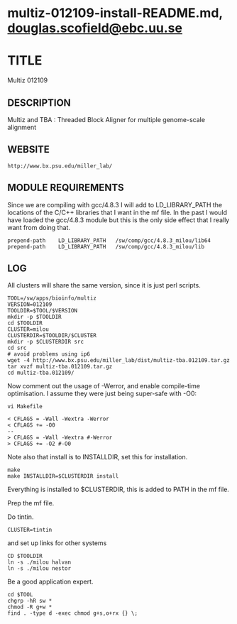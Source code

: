 # multiz-012109-install-README.md, douglas.scofield@ebc.uu.se

TITLE
=====

Multiz 012109


DESCRIPTION
-----------

Multiz and TBA : Threaded Block Aligner for multiple genome-scale alignment


WEBSITE
-------

    http://www.bx.psu.edu/miller_lab/


MODULE REQUIREMENTS
-------------------

Since we are compiling with gcc/4.8.3 I will add to LD_LIBRARY_PATH the
locations of the C/C++ libraries that I want in the mf file.  In the past I
would have loaded the gcc/4.8.3 module but this is the only side effect that I
really want from doing that.

    prepend-path    LD_LIBRARY_PATH   /sw/comp/gcc/4.8.3_milou/lib64
    prepend-path    LD_LIBRARY_PATH   /sw/comp/gcc/4.8.3_milou/lib


LOG
---

All clusters will share the same version, since it is just perl scripts.

    TOOL=/sw/apps/bioinfo/multiz
    VERSION=012109
    TOOLDIR=$TOOL/$VERSION
    mkdir -p $TOOLDIR
    cd $TOOLDIR
    CLUSTER=milou
    CLUSTERDIR=$TOOLDIR/$CLUSTER
    mkdir -p $CLUSTERDIR src
    cd src
    # avoid problems using ip6
    wget -4 http://www.bx.psu.edu/miller_lab/dist/multiz-tba.012109.tar.gz
    tar xvzf multiz-tba.012109.tar.gz 
    cd multiz-tba.012109/

Now comment out the usage of -Werror, and enable compile-time optimisation.
I assume they were just being super-safe with -O0: 

    vi Makefile

    < CFLAGS = -Wall -Wextra -Werror
    < CFLAGS += -O0
    --
    > CFLAGS = -Wall -Wextra #-Werror
    > CFLAGS += -O2 #-O0

Note also that install is to INSTALLDIR, set this for installation.

    make
    make INSTALLDIR=$CLUSTERDIR install

Everything is installed to $CLUSTERDIR, this is added to PATH in the
mf file.

Prep the mf file.

Do tintin.

    CLUSTER=tintin

and set up links for other systems

    CD $TOOLDIR
    ln -s ./milou halvan
    ln -s ./milou nestor

Be a good application expert.

    cd $TOOL
    chgrp -hR sw *
    chmod -R g+w *
    find . -type d -exec chmod g+s,o+rx {} \;


